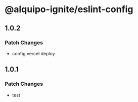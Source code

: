 # @alquipo-ignite/eslint-config

## 1.0.2

### Patch Changes

- config vercel deploy

## 1.0.1

### Patch Changes

- test

